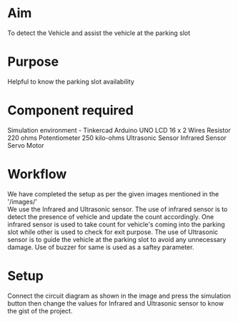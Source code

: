 # Aim
To detect the Vehicle and assist the vehicle at the parking slot
<br>

# Purpose
Helpful to know the parking slot availability
<br>

# Component required
Simulation environment - Tinkercad
Arduino UNO
LCD 16 x 2 
Wires
Resistor 220 ohms 
Potentiometer 250 kilo-ohms
Ultrasonic Sensor
Infrared Sensor
Servo Motor
<br>


# Workflow
We have completed the setup as per the given images mentioned in the '/images/'<br>
We use the Infrared and Ultrasonic sensor. The use of infrared sensor is to detect the presence of vehicle and update the count accordingly. One infrared sensor is used to take count for vehicle's coming into the parking slot while other is used to check for exit purpose. The use of Ultrasonic sensor is to guide the vehicle at the parking slot to avoid any unnecessary damage. Use of buzzer for same is used as a saftey parameter. 
<br>

# Setup 
Connect the circuit diagram as shown in the image and press the simulation button then change the values for Infrared and Ultrasonic sensor to know the gist of the project.

